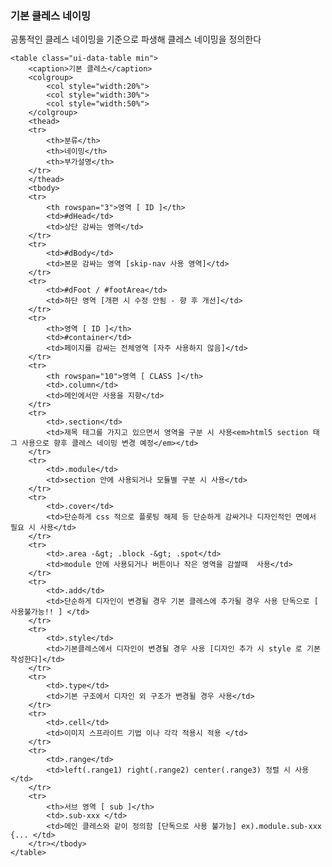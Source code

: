 <h3 class="h3--module">기본 클레스 네이밍</h3>
공통적인 클레스 네이밍을 기준으로 파생해 클레스 네이밍을 정의한다
	
	<table class="ui-data-table min">
		<caption>기본 클레스</caption>
		<colgroup>
			<col style="width:20%">
			<col style="width:30%">
			<col style="width:50%">
		</colgroup>
		<thead>
		<tr>
			<th>분류</th>
			<th>네이밍</th>
			<th>부가설명</th>
		</tr>
		</thead>
		<tbody>
		<tr>
			<th rowspan="3">영역 [ ID ]</th>
			<td>#dHead</td>
			<td>상단 감싸는 영역</td>
		</tr>
		<tr>
			<td>#dBody</td>
			<td>본문 감싸는 영역 [skip-nav 사용 영역]</td>
		</tr>
		<tr>
			<td>#dFoot / #footArea</td>
			<td>하단 영역 [개편 시 수정 안됨 - 향 후 개선]</td>
		</tr>
		<tr>
			<th>영역 [ ID ]</th>
			<td>#container</td>
			<td>페이지를 감싸는 전체영역 [자주 사용하지 않음]</td>
		</tr>
		<tr>
			<th rowspan="10">영역 [ CLASS ]</th>
			<td>.column</td>
			<td>메인에서만 사용을 지향</td>
		</tr>
		<tr>
			<td>.section</td>
			<td>제목 태그를 가지고 있으면서 영역을 구분 시 사용<em>html5 section 태그 사용으로 향후 클레스 네이밍 변경 예정</em></td>
		</tr>
		<tr>
			<td>.module</td>
			<td>section 안에 사용되거나 모듈별 구분 시 사용</td>
		</tr>
		<tr>
			<td>.cover</td>
			<td>단순하게 css 적으로 플롯팅 해제 등 단순하게 감싸거나 디자인적인 면에서 필요 시 사용</td>
		</tr>
		<tr>
			<td>.area -&gt; .block -&gt; .spot</td>
			<td>module 안에 사용되거나 버튼이나 작은 영역을 감쌀때  사용</td>
		</tr>
		<tr>
			<td>.add</td>
			<td>단순하게 디자인이 변경될 경우 기본 클레스에 추가될 경우 사용 단독으로 [ 사용불가능!! ] </td>
		</tr>
		<tr>
			<td>.style</td>
			<td>기본클레스에서 디자인이 변경될 경우 사용 [디자인 추가 시 style 로 기본 작성한다]</td>
		</tr>
		<tr>
			<td>.type</td>
			<td>기본 구조에서 디자인 외 구조가 변경될 경우 사용</td>
		</tr>
		<tr>
			<td>.cell</td>
			<td>이미지 스프라이트 기법 이나 각각 적용시 적용 </td>
		</tr>
		<tr>
			<td>.range</td>
			<td>left(.range1) right(.range2) center(.range3) 정렬 시 사용</td>
		</tr>
		<tr>
			<th>서브 영역 [ sub ]</th>
			<td>.sub-xxx </td>
			<td>메인 클레스와 같이 정의함 [단독으로 사용 불가능] ex).module.sub-xxx {... </td>
		</tr></tbody>
	</table>
